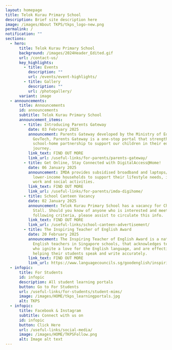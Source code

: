 ```yaml
---
layout: homepage
title: Telok Kurau Primary School
description: Brief site description here
image: /images/About TKPS/tkps_logo-new.png
permalink: /
notification: ""
sections:
  - hero:
      title: Telok Kurau Primary School
      background: /images/2024Header_Edited.gif
      url: /contact-us/
      key_highlights:
        - title: Events
          description: ""
          url: /events/event-highlights/
        - title: Gallery
          description: ""
          url: /photogallery/
      variant: image
  - announcements:
      title: Announcements
      id: announcements
      subtitle: Telok Kurau Primary School
      announcement_items:
        - title: Introducing Parents Gateway
          date: 03 February 2025
          announcement: Parents Gateway developed by the Ministry of Education and
            GovTech, Parents Gateway is a one-stop portal that strengthens
            school-home partnership to support our children in their education
            journey.
          link_text: FIND OUT MORE
          link_url: /useful-links/for-parents/parents-gateway/
        - title: Get Online, Stay Connected with DigitalAccess@Home!
          date: 06 January 2025
          announcement: IMDA provides subsidised broadband and laptops/tablets to
            lower-income households to support their lifestyle needs, including
            work and social activities.
          link_text: FIND OUT MORE
          link_url: /useful-links/for-parents/imda-digihome/
        - title: School Canteen Vacancy
          date: 02 January 2025
          announcement: Telok Kurau Primary School has a vacancy for Chinese Cooked Food
            Stall. Should you know of anyone who is interested and meets the
            following criteria, please assist to circulate this info.
          link_text: FIND OUT MORE
          link_url: /useful-links/school-canteen-advertisement/
        - title: The Inspiring Teacher of English Award
          date: 20 February 2025
          announcement: The Inspiring Teacher of English Award is a national award for
            English teachers in Singapore schools, that acknowledges teachers
            who ignite a love for the English language, and are effective in
            helping their students speak and write accurately.
          link_text: FIND OUT MORE
          link_url: https://www.languagecouncils.sg/goodenglish/inspiring-teacher-of-english-award/nomination-information
  - infopic:
      title: For Students
      id: infopic
      description: All student learning portals
      button: Go to For Students
      url: /useful-links/for-students/student-mims/
      image: /images/HOME/tkps_learningportals.jpg
      alt: TKPS
  - infopic:
      title: Facebook & Instagram
      subtitle: Connect with us on
      id: infopic
      button: Click Here
      url: /useful-links/social-media/
      image: /images/HOME/TKPSFollow.png
      alt: Image alt text
---
```

